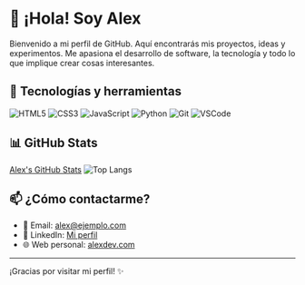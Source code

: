 # 👋 ¡Hola! Soy Alex

Bienvenido a mi perfil de GitHub. Aquí encontrarás mis proyectos, ideas y experimentos. Me apasiona el desarrollo de software, la tecnología y todo lo que implique crear cosas interesantes.

## 🚀 Tecnologías y herramientas

![HTML5](https://img.shields.io/badge/-HTML5-E34F26?style=flat-square&logo=html5&logoColor=white)
![CSS3](https://img.shields.io/badge/-CSS3-1572B6?style=flat-square&logo=css3)
![JavaScript](https://img.shields.io/badge/-JavaScript-F7DF1E?style=flat-square&logo=javascript&logoColor=black)
![Python](https://img.shields.io/badge/-Python-3776AB?style=flat-square&logo=python&logoColor=white)
![Git](https://img.shields.io/badge/-Git-F05032?style=flat-square&logo=git&logoColor=white)
![VSCode](https://img.shields.io/badge/-VS%20Code-007ACC?style=flat-square&logo=visual-studio-code)

## 📊 GitHub Stats

[Alex's GitHub Stats](https://github-readme-stats.vercel.app/api?username=Alex&show_icons=true&theme=tokyonight)
![Top Langs](https://github-readme-stats.vercel.app/api/top-langs/?username=Alex&layout=compact&theme=tokyonight)

## 📫 ¿Cómo contactarme?

- 📧 Email: alex@ejemplo.com  
- 💼 LinkedIn: [Mi perfil](https://www.linkedin.com/in/alex/)  
- 🌐 Web personal: [alexdev.com](https://alexdev.com)

---

¡Gracias por visitar mi perfil! ✨
